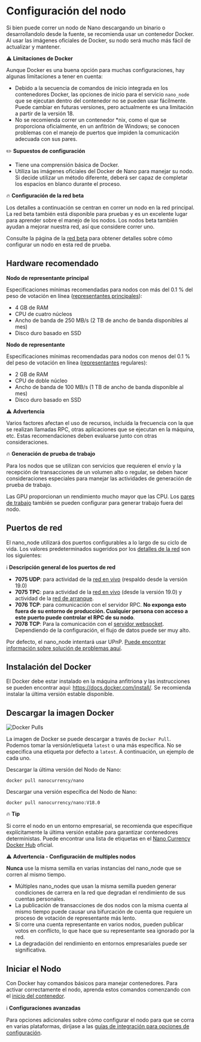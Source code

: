 # Configuración del nodo

Si bien puede correr un nodo de Nano descargando un binario o desarrollandolo desde la fuente, se recomienda usar un contenedor Docker. Al usar las imágenes oficiales de Docker, su nodo será mucho más fácil de actualizar y mantener.

:warning: **Limitaciones de Docker**

Aunque Docker es una buena opción para muchas configuraciones, hay algunas limitaciones a tener en cuenta:

 -   Debido a la secuencia de comandos de inicio integrada en los contenedores Docker, las opciones de inicio para el servicio `nano_node` que se ejecutan dentro del contenedor no se pueden usar fácilmente. Puede cambiar en futuras versiones, pero actualmente es una limitación a partir de la versión 18.
 - No se recomienda correr un contenedor *nix, como el que se proporciona oficialmente, en un anfitrión de Windows; se conocen problemas con el manejo de puertos que impiden la comunicación adecuada con sus pares.

:pencil2: **Supuestos de configuración**

 - Tiene una comprensión básica de Docker.
 - Utiliza las imágenes oficiales del Docker de Nano para manejar su nodo. Si decide utilizar un método diferente, deberá ser capaz de completar los espacios en blanco durante el proceso.

:fire: **Configuración de la red beta**

Los detalles a continuación se centran en correr un nodo en la red principal. La red beta también está disponible para pruebas y es un excelente lugar para aprender sobre el manejo de los nodos. Los nodos beta también ayudan a mejorar nuestra red, así que considere correr uno.

Consulte la página de la [red beta](https://docs.nano.org/running-a-node/beta-network/) para obtener detalles sobre cómo configurar un nodo en esta red de prueba.

## Hardware recomendado

**Nodo de representante principal**

Especificaciones mínimas recomendadas para nodos con más del 0.1 % del peso de votación en línea ([representantes principales](https://docs.nano.org/glossary/#principal-representative)):

- 4 GB de RAM
- CPU de cuatro núcleos
- Ancho de banda de 250 MB/s  (2 TB de ancho de banda disponibles al mes)
- Disco duro basado en SSD

**Nodo de representante**

Especificaciones mínimas recomendadas para nodos con menos del 0.1 % del peso de votación en línea ([representantes](https://docs.nano.org/glossary/#representative) regulares):

- 2 GB de RAM
- CPU de doble núcleo
- Ancho de banda de 100 MB/s (1 TB de ancho de banda disponible al mes)
- Disco duro basado en SSD

:warning: **Advertencia**

Varios factores afectan el uso de recursos, incluida la frecuencia con la que se realizan llamadas RPC, otras aplicaciones que se ejecutan en la máquina, etc. Estas recomendaciones deben evaluarse junto con otras consideraciones.

:fire: **Generación de prueba de trabajo**

Para los nodos que se utilizan con servicios que requieren el envío y la recepción de transacciones de un volumen alto o regular, se deben hacer consideraciones especiales para manejar las actividades de generación de prueba de trabajo.

Las GPU proporcionan un rendimiento mucho mayor que las CPU. Los [pares de trabajo](https://docs.nano.org/running-a-node/configuration/#work_peers) también se pueden configurar para generar trabajo fuera del nodo.

## Puertos de red

El nano_node utilizará dos puertos configurables a lo largo de su ciclo de vida. Los valores predeterminados sugeridos por los [detalles de la red](https://docs.nano.org/running-a-node/configuration/#network-details) son los siguientes:

:information_source: **Descripción general de los puertos de red**

- **7075 UDP**: para actividad de la [red en vivo](https://docs.nano.org/glossary/#live-network) (respaldo desde la versión 19.0)
- **7075 TPC**: para actividad de la [red en vivo](https://docs.nano.org/glossary/#live-network) (desde la versión 19.0) y actividad de la [red de arranque](https://docs.nano.org/glossary/#bootstrap-network). 
- **7076 TCP**: para comunicación con el servidor RPC. **No exponga esto fuera de su entorno de producción. Cualquier persona con acceso a este puerto puede controlar el RPC de su nodo**.
- **7078 TCP**: Para la comunicación con el [servidor websocket](https://docs.nano.org/integration-guides/advanced/#websocket-support). Dependiendo de la configuración, el flujo de datos puede ser muy alto.

Por defecto, el nano_node intentará usar UPnP. [Puede encontrar información sobre solución de problemas aquí](https://docs.nano.org/running-a-node/troubleshooting/#troubleshooting-upnp).

## Instalación del Docker

El Docker debe estar instalado en la máquina anfitriona y las instrucciones se pueden encontrar aquí: https://docs.docker.com/install/. Se recomienda instalar la última versión estable disponible.

## Descargar la imagen Docker

 ![Docker Pulls](https://img.shields.io/docker/pulls/nanocurrency/nano.svg) 

La imagen de Docker se puede descargar a través de `Docker Pull`. Podemos tomar la versión/etiqueta `latest` o una más específica. No se especifica una etiqueta por defecto a `latest`. A continuación, un ejemplo de cada uno.

Descargar la última versión del Nodo de Nano:

```
docker pull nanocurrency/nano
```

Descargar una versión específica del Nodo de Nano:

```
docker pull nanocurrency/nano:V18.0
```

:fire: **Tip** 

Si corre el nodo en un entorno empresarial, se recomienda que especifique explícitamente la última versión estable para garantizar contenedores deterministas. Puede encontrar una lista de etiquetas en el [Nano Currency Docker Hub](https://hub.docker.com/r/nanocurrency/nano/tags/) oficial.

:warning: **Advertencia - Configuración de multiples nodos**

**Nunca** use la misma semilla en varias instancias del nano_node que se corren al mismo tiempo.

- Múltiples nano_nodes que usan la misma semilla pueden generar condiciones de carrera en la red que degradan el rendimiento de sus cuentas personales.
- La publicación de transacciones de dos nodos con la misma cuenta al mismo tiempo puede causar una bifurcación de cuenta que requiere un proceso de votación de representante más lento.
- Si corre una cuenta representante en varios nodos, pueden publicar votos en conflicto, lo que hace que su representante sea ignorado por la red.
- La degradación del rendimiento en entornos empresariales puede ser significativa.

## Iniciar el Nodo

Con Docker hay comandos básicos para manejar contenedores. Para activar correctamente el nodo, aprenda estos comandos comenzando con el [inicio del contenedor](https://docs.nano.org/running-a-node/docker-management/#starting).

:information_source: **Configuraciones avanzadas**

Para opciones adicionales sobre cómo configurar el nodo para que se corra en varias plataformas, diríjase a las [guías de integración para opciones de configuración](https://docs.nano.org/integration-guides/build-options/).
